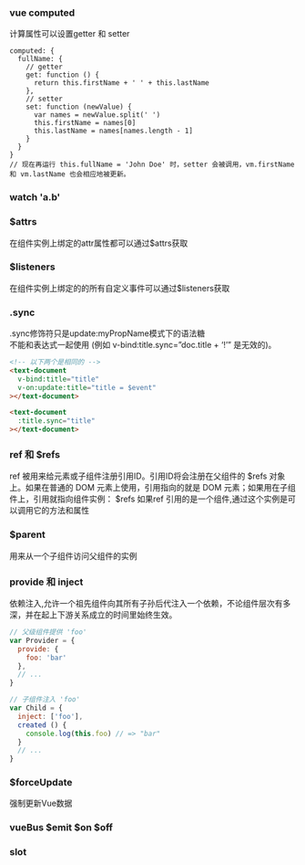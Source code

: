 ### vue computed
计算属性可以设置getter 和 setter
``` JS
computed: {
  fullName: {
    // getter
    get: function () {
      return this.firstName + ' ' + this.lastName
    },
    // setter
    set: function (newValue) {
      var names = newValue.split(' ')
      this.firstName = names[0]
      this.lastName = names[names.length - 1]
    }
  }
}
// 现在再运行 this.fullName = 'John Doe' 时，setter 会被调用，vm.firstName 和 vm.lastName 也会相应地被更新。
```

### watch 'a.b'

### $attrs
在组件实例上绑定的attr属性都可以通过$attrs获取

### $listeners
在组件实例上绑定的的所有自定义事件可以通过$listeners获取

### .sync
.sync修饰符只是update:myPropName模式下的语法糖  
不能和表达式一起使用 (例如 v-bind:title.sync=”doc.title + ‘!’” 是无效的)。
``` html
<!-- 以下两个是相同的 -->
<text-document
  v-bind:title="title"
  v-on:update:title="title = $event"
></text-document>

<text-document
  :title.sync="title"
></text-document>
```

### ref 和 $refs 
ref 被用来给元素或子组件注册引用ID。引用ID将会注册在父组件的 $refs 对象上。如果在普通的 DOM 元素上使用，引用指向的就是 DOM 元素；如果用在子组件上，引用就指向组件实例：
$refs 如果ref 引用的是一个组件,通过这个实例是可以调用它的方法和属性

### $parent
用来从一个子组件访问父组件的实例

### provide 和 inject
依赖注入,允许一个祖先组件向其所有子孙后代注入一个依赖，不论组件层次有多深，并在起上下游关系成立的时间里始终生效。
``` js
// 父级组件提供 'foo'
var Provider = {
  provide: {
    foo: 'bar'
  },
  // ...
}

// 子组件注入 'foo'
var Child = {
  inject: ['foo'],
  created () {
    console.log(this.foo) // => "bar"
  }
  // ...
}
```

### $forceUpdate
强制更新Vue数据

### vueBus $emit $on $off

### slot